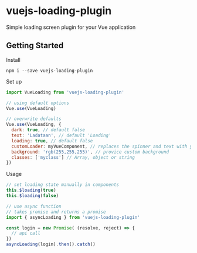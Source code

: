 # vuejs-loading-plugin
Simple loading screen plugin for your Vue application

## Getting Started
Install
```
npm i --save vuejs-loading-plugin
```

Set up
```javascript
import VueLoading from 'vuejs-loading-plugin'

// using default options
Vue.use(VueLoading)

// overwrite defaults
Vue.use(VueLoading, {
  dark: true, // default false
  text: 'Ladataan', // default 'Loading'
  loading: true, // default false
  customLoader: myVueComponent, // replaces the spinner and text with your own
  background: 'rgb(255,255,255)', // provice custom background
  classes: ['myclass'] // Array, object or string
})
```

Usage
```javascript
// set loading state manually in components
this.$loading(true)
this.$loading(false)

// use async function
// takes promise and returns a promise
import { asyncLoading } from 'vuejs-loading-plugin'

const login = new Promise( (resolve, reject) => {
  // api call
})
asyncLoading(login).then().catch()
```
